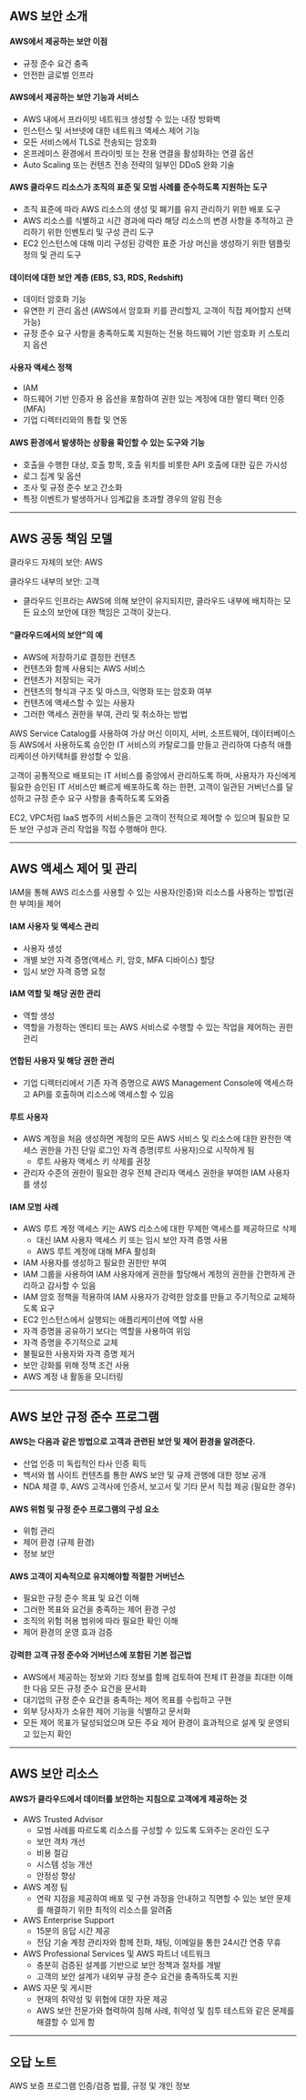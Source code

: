 ## AWS 보안 소개


#### AWS에서 제공하는 보안 이점
* 규정 준수 요건 충족
* 안전한 글로벌 인프라

#### AWS에서 제공하는 보안 기능과 서비스
* AWS 내에서 프라이빗 네트워크 생성할 수 있는 내장 방화벽
* 인스턴스 및 서브넷에 대한 네트워크 액세스 제어 기능
* 모든 서비스에서 TLS로 전송되는 암호화
* 온프레미스 환경에서 프라이빗 또는 전용 연결을 활성화하는 연결 옵션
* Auto Scaling 또는 컨텐츠 전송 전략의 일부인 DDoS 완화 기술

#### AWS 클라우드 리소스가 조직의 표준 및 모범 사례를 준수하도록 지원하는 도구
* 조직 표준에 따라 AWS 리소스의 생성 및 폐기를 유지 관리하기 위한 배포 도구
* AWS 리소스를 식별하고 시간 경과에 따라 해당 리소스의 변경 사항을 추적하고 관리하기 위한 인벤토리 및 구성 관리 도구
* EC2 인스턴스에 대해 미리 구성된 강력한 표준 가상 머신을 생성하기 위한 템플릿 정의 및 관리 도구

#### 데이터에 대한 보안 계층 (EBS, S3, RDS, Redshift)
* 데이터 암호화 기능
* 유연한 키 관리 옵션 (AWS에서 암호화 키를 관리할지, 고객이 직접 제어할지 선택 가능)
* 규정 준수 요구 사항을 충족하도록 지원하는 전용 하드웨어 기반 암호화 키 스토리지 옵션

#### 사용자 액세스 정책
* IAM
* 하드웨어 기반 인증자 용 옵션을 포함하여 권한 있는 계정에 대한 멀티 팩터 인증 (MFA)
* 기업 디렉터리와의 통합 및 연동

#### AWS 환경에서 발생하는 상황을 확인할 수 있는 도구와 기능
* 호출을 수행한 대상, 호출 항목, 호출 위치를 비롯한 API 호출에 대한 깊은 가시성
* 로그 집계 및 옵션
* 조사 및 규정 준수 보고 간소화
* 특정 이벤트가 발생하거나 임계값을 초과할 경우의 알림 전송


----

## AWS 공동 책임 모델


클라우드 자체의 보안: AWS

클라우드 내부의 보안: 고객

* 클라우드 인프라는 AWS에 의해 보안이 유지되지만, 클라우드 내부에 배치하는 모든 요소의 보안에 대한 책임은 고객이 갖는다.

#### “클라우드에서의 보안”의 예
* AWS에 저장하기로 결정한 컨텐츠
* 컨텐츠와 함께 사용되는 AWS 서비스
* 컨텐츠가 저장되는 국가
* 컨텐츠의 형식과 구조 및 마스크, 익명화 또는 암호화 여부
* 컨텐츠에 액세스할 수 있는 사용자
* 그러한 액세스 권한을 부여, 관리 및 취소하는 방법

AWS Service Catalog를 사용하여 가상 머신 이미지, 서버, 소프트웨어, 데이터베이스 등 AWS에서 사용하도록 승인한 IT 서비스의 카탈로그를 만들고 관리하여 다층적 애플리케이션 아키텍처를 완성할 수 있음.

고객이 공통적으로 배포되는 IT 서비스를 중앙에서 관리하도록 하며, 사용자가 자신에게 필요한 승인된 IT 서비스만 빠르게 배포하도록 하는 한편, 고객이 일관된 거버넌스를 달성하고 규정 준수 요구 사항을 충족하도록 도와줌

EC2, VPC처럼 IaaS 범주의 서비스들은 고객이 전적으로 제어할 수 있으며 필요한 모든 보안 구성과 관리 작업을 직접 수행해야 한다.


----

## AWS 액세스 제어 및 관리


IAM을 통해 AWS 리소스를 사용할 수 있는 사용자(인증)와 리소스를 사용하는 방법(권한 부여)을 제어

#### IAM 사용자 및 액세스 관리
* 사용자 생성
* 개별 보안 자격 증명(액세스 키, 암호, MFA 디바이스) 할당
* 임시 보안 자격 증명 요청

#### IAM 역할 및 해당 권한 관리
* 역할 생성
* 역할을 가정하는 엔티티 또는 AWS 서비스로 수행할 수 있는 작업을 제어하는 권한 관리

#### 연합된 사용자 및 해당 권한 관리
* 기업 디렉터리에서 기존 자격 증명으로 AWS Management Console에 액세스하고 API를 호출하며 리소스에 액세스할 수 있음

#### 루트 사용자
* AWS 계정을 처음 생성하면 계정의 모든 AWS 서비스 및 리소스에 대한 완전한 액세스 권한을 가진 단일 로그인 자격 증명(루트 사용자)으로 시작하게 됨
    * 루트 사용자 액세스 키 삭제를 권장
* 관리자 수준의 권한이 필요한 경우 전체 관리자 액세스 권한을 부여한 IAM 사용자를 생성

#### IAM 모범 사례
* AWS 루트 계정 액세스 키는 AWS 리소스에 대한 무제한 액세스를 제공하므로 삭제
    * 대신 IAM 사용자 액세스 키 또는 임시 보안 자격 증명 사용
    * AWS 루트 계정에 대해 MFA 활성화
* IAM 사용자를 생성하고 필요한 권한만 부여
* IAM 그룹을 사용하여 IAM 사용자에게 권한을 할당해서 계정의 권한을 간편하게 관리하고 감사할 수 있음
* IAM 암호 정책을 적용하여 IAM 사용자가 강력한 암호를 만들고 주기적으로 교체하도록 요구
* EC2 인스턴스에서 실행되는 애플리케이션에 역할 사용
* 자격 증명을 공유하기 보다는 역할을 사용하여 위임
* 자격 증명을 주기적으로 교체
* 불필요한 사용자와 자격 증명 제거
* 보안 강화를 위해 정책 조건 사용
* AWS 계정 내 활동을 모니터링

----

## AWS 보안 규정 준수 프로그램


#### AWS는 다음과 같은 방법으로 고객과 관련된 보안 및 제어 환경을 알려준다.
* 산업 인증 미 독립적인 타사 인증 획득
* 백서와 웹 사이트 컨텐츠를 통한 AWS 보안 및 규제 관행에 대한 정보 공개
* NDA 체결 후, AWS 고객사에 인증서, 보고서 및 기타 문서 직접 제공 (필요한 경우)

#### AWS 위험 및 규정 준수 프로그램의 구성 요소
* 위험 관리
* 제어 환경 (규제 환경)
* 정보 보안

#### AWS 고객이 지속적으로 유지해야할 적절한 거버넌스
* 필요한 규정 준수 목표 및 요건 이해
* 그러한 목표와 요건을 충족하는 제어 환경 구성
* 조직의 위험 허용 범위에 따라 필요한 확인 이해
* 제어 환경의 운영 효과 검증

#### 강력한 고객 규정 준수와 거버넌스에 포함된 기본 접근법
* AWS에서 제공하는 정보와 기타 정보를 함께 검토하여 전체 IT 환경을 최대한 이해한 다음 모든 규정 준수 요건을 문서화
* 대기업의 규정 준수 요건을 충족하는 제어 목표를 수립하고 구현
* 외부 당사자가 소유한 제어 기능을 식별하고 문서화
* 모든 제어 목표가 달성되었으며 모든 주요 제어 환경이 효과적으로 설계 및 운영되고 있는지 확인

----

## AWS 보안 리소스


#### AWS가 클라우드에서 데이터를 보안하는 지침으로 고객에게 제공하는 것
* AWS Trusted Advisor
    * 모범 사례를 따르도록 리소스를 구성할 수 있도록 도와주는 온라인 도구
    * 보안 격차 개선
    * 비용 절감
    * 시스템 성능 개선
    * 안정성 향상
* AWS 계정 팀
    * 연락 지점을 제공하여 배포 및 구현 과정을 안내하고 직면할 수 있는 보안 문제를 해결하기 위한 최적의 리소스를 알려줌
* AWS Enterprise Support
    * 15분의 응답 시간 제공
    * 전담 기술 계정 관리자와 함께 전화, 채팅, 이메일을 통한 24시간 연중 무휴
* AWS Professional Services 및 AWS 파트너 네트워크
    * 충분히 검증된 설계를 기반으로 보안 정책과 절차를 개발
    * 고객의 보안 설계가 내외부 규정 준수 요건을 충족하도록 지원
* AWS 자문 및 게시판
    * 현재의 취약성 및 위협에 대한 자문 제공
    * AWS 보안 전문가와 협력하여 침해 사례, 취약성 및 침투 테스트와 같은 문제를 해결할 수 있게 함

----

## 오답 노트


AWS 보증 프로그램
인증/검증
법률, 규정 및 개인 정보
